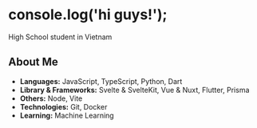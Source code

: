 # console.log('hi guys!');

High School student in Vietnam

## About Me

- **Languages:** JavaScript, TypeScript, Python, Dart
- **Library & Frameworks:** Svelte & SvelteKit, Vue & Nuxt, Flutter, Prisma
- **Others:** Node, Vite
- **Technologies:** Git, Docker
- **Learning:** Machine Learning



